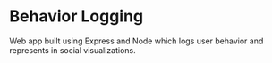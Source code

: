 # Behavior Logging
Web app built using Express and Node which logs user behavior and represents in social visualizations. 
